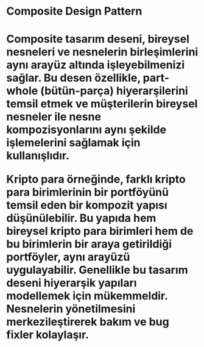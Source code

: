 ﻿<H1>Composite Design Pattern<H1>
Composite tasarım deseni, bireysel nesneleri ve nesnelerin birleşimlerini aynı arayüz altında işleyebilmenizi sağlar. Bu desen özellikle, part-whole (bütün-parça) hiyerarşilerini temsil etmek ve müşterilerin bireysel nesneler ile nesne kompozisyonlarını aynı şekilde işlemelerini sağlamak için kullanışlıdır.

Kripto para örneğinde, farklı kripto para birimlerinin bir portföyünü temsil eden bir kompozit yapısı düşünülebilir. Bu yapıda hem bireysel kripto para birimleri hem de bu birimlerin bir araya getirildiği portföyler, aynı arayüzü uygulayabilir.
Genellikle bu tasarım deseni hiyerarşik yapıları modellemek için mükemmeldir. Nesnelerin yönetilmesini merkezileştirerek bakım ve bug fixler kolaylaşır.